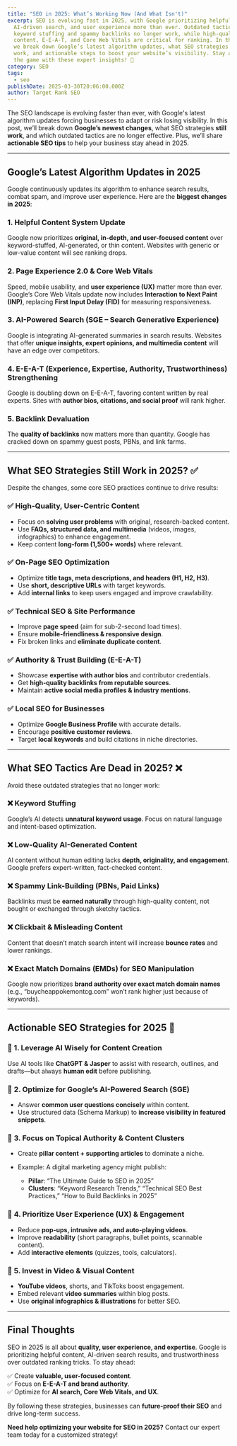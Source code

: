 ```yaml
---
title: "SEO in 2025: What’s Working Now (And What Isn't)"
excerpt: SEO is evolving fast in 2025, with Google prioritizing helpful content,
  AI-driven search, and user experience more than ever. Outdated tactics like
  keyword stuffing and spammy backlinks no longer work, while high-quality
  content, E-E-A-T, and Core Web Vitals are critical for ranking. In this post,
  we break down Google’s latest algorithm updates, what SEO strategies still
  work, and actionable steps to boost your website’s visibility. Stay ahead of
  the game with these expert insights! 🚀
category: SEO
tags:
  - seo
publishDate: 2025-03-30T20:06:00.000Z
author: Target Rank SEO
---
```

The SEO landscape is evolving faster than ever, with Google's latest algorithm updates forcing businesses to adapt or risk losing visibility. In this post, we’ll break down **Google’s newest changes**, what SEO strategies **still work**, and which outdated tactics are no longer effective. Plus, we’ll share **actionable SEO tips** to help your business stay ahead in 2025.

- - -

## Google’s Latest Algorithm Updates in 2025

Google continuously updates its algorithm to enhance search results, combat spam, and improve user experience. Here are the **biggest changes in 2025**:

### 1. **Helpful Content System Update**

Google now prioritizes **original, in-depth, and user-focused content** over keyword-stuffed, AI-generated, or thin content. Websites with generic or low-value content will see ranking drops.

### 2. **Page Experience 2.0 & Core Web Vitals**

Speed, mobile usability, and **user experience (UX)** matter more than ever. Google’s Core Web Vitals update now includes **Interaction to Next Paint (INP)**, replacing **First Input Delay (FID)** for measuring responsiveness.

### 3. **AI-Powered Search (SGE – Search Generative Experience)**

Google is integrating AI-generated summaries in search results. Websites that offer **unique insights, expert opinions, and multimedia content** will have an edge over competitors.

### 4. **E-E-A-T (Experience, Expertise, Authority, Trustworthiness) Strengthening**

Google is doubling down on E-E-A-T, favoring content written by real experts. Sites with **author bios, citations, and social proof** will rank higher.

### 5. **Backlink Devaluation**

The **quality of backlinks** now matters more than quantity. Google has cracked down on spammy guest posts, PBNs, and link farms.

- - -

## What SEO Strategies Still Work in 2025? ✅

Despite the changes, some core SEO practices continue to drive results:

### ✅ **High-Quality, User-Centric Content**

* Focus on **solving user problems** with original, research-backed content.
* Use **FAQs, structured data, and multimedia** (videos, images, infographics) to enhance engagement.
* Keep content **long-form (1,500+ words)** where relevant.

### ✅ **On-Page SEO Optimization**

* Optimize **title tags, meta descriptions, and headers (H1, H2, H3)**.
* Use **short, descriptive URLs** with target keywords.
* Add **internal links** to keep users engaged and improve crawlability.

### ✅ **Technical SEO & Site Performance**

* Improve **page speed** (aim for sub-2-second load times).
* Ensure **mobile-friendliness & responsive design**.
* Fix broken links and **eliminate duplicate content**.

### ✅ **Authority & Trust Building (E-E-A-T)**

* Showcase **expertise with author bios** and contributor credentials.
* Get **high-quality backlinks from reputable sources**.
* Maintain **active social media profiles & industry mentions**.

### ✅ **Local SEO for Businesses**

* Optimize **Google Business Profile** with accurate details.
* Encourage **positive customer reviews**.
* Target **local keywords** and build citations in niche directories.

- - -

## What SEO Tactics Are Dead in 2025? ❌

Avoid these outdated strategies that no longer work:

### ❌ **Keyword Stuffing**

Google’s AI detects **unnatural keyword usage**. Focus on natural language and intent-based optimization.

### ❌ **Low-Quality AI-Generated Content**

AI content without human editing lacks **depth, originality, and engagement**. Google prefers expert-written, fact-checked content.

### ❌ **Spammy Link-Building (PBNs, Paid Links)**

Backlinks must be **earned naturally** through high-quality content, not bought or exchanged through sketchy tactics.

### ❌ **Clickbait & Misleading Content**

Content that doesn’t match search intent will increase **bounce rates** and lower rankings.

### ❌ **Exact Match Domains (EMDs) for SEO Manipulation**

Google now prioritizes **brand authority over exact match domain names** (e.g., “buycheappokemontcg.com” won’t rank higher just because of keywords).

- - -

## Actionable SEO Strategies for 2025 🚀

### 🚀 **1. Leverage AI Wisely for Content Creation**

Use AI tools like **ChatGPT & Jasper** to assist with research, outlines, and drafts—but always **human edit** before publishing.

### 🚀 **2. Optimize for Google’s AI-Powered Search (SGE)**

* Answer **common user questions concisely** within content.
* Use structured data (Schema Markup) to **increase visibility in featured snippets**.

### 🚀 **3. Focus on Topical Authority & Content Clusters**

* Create **pillar content + supporting articles** to dominate a niche.
* Example: A digital marketing agency might publish:

  * **Pillar**: “The Ultimate Guide to SEO in 2025”
  * **Clusters**: “Keyword Research Trends,” “Technical SEO Best Practices,” “How to Build Backlinks in 2025”

### 🚀 **4. Prioritize User Experience (UX) & Engagement**

* Reduce **pop-ups, intrusive ads, and auto-playing videos**.
* Improve **readability** (short paragraphs, bullet points, scannable content).
* Add **interactive elements** (quizzes, tools, calculators).

### 🚀 **5. Invest in Video & Visual Content**

* **YouTube videos**, shorts, and TikToks boost engagement.
* Embed relevant **video summaries** within blog posts.
* Use **original infographics & illustrations** for better SEO.

- - -

## Final Thoughts

SEO in 2025 is all about **quality, user experience, and expertise**. Google is prioritizing helpful content, AI-driven search results, and trustworthiness over outdated ranking tricks. To stay ahead:

✅ Create **valuable, user-focused content**.\
✅ Focus on **E-E-A-T and brand authority**.\
✅ Optimize for **AI search, Core Web Vitals, and UX**.  

By following these strategies, businesses can **future-proof their SEO** and drive long-term success.

**Need help optimizing your website for SEO in 2025?** Contact our expert team today for a customized strategy!
